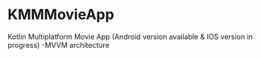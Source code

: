 # KMMMovieApp
Kotlin Multiplatform Movie App
(Android version available & IOS version in progress)
-MVVM architecture 


